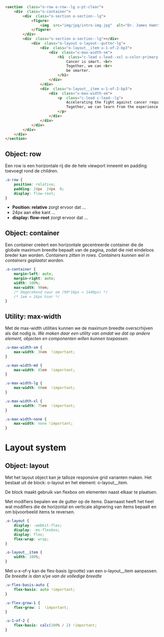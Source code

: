 ```html
<section  class="o-row o-row--lg u-pt-clear">
	<div  class="o-container">
		<div  class="o-section o-section--lg">
			<figure>
				<img  src="img/jpg/intro-img.jpg"  alt="Dr. James Hamrick & Sarika Vora in their weekly team stand-up">
			</figure>
		</div>
		<div  class="o-section o-section--lg"></div>
			<div  class="o-layout o-layout--gutter-lg">
				<div  class="o-layout__item u-1-of-2-bp3">
					<div  class="u-max-width-sm">
						<h1  class="c-lead c-lead--xxl u-color-primary-base">
							Cancer is smart. <br>
							Together, we can <br>
							be smarter.
						</h1>
					</div>
				</div>
				<div  class="o-layout__item u-1-of-2-bp3">
					<div  class="u-max-width-sm">
						<p  class="c-lead c-lead--lg">
							Accelerating the fight against cancer requires the entire industry to work together. Our products 					 connect community oncologists, academics, hospitals, life science researchers and regulators on a shared technology platform. <br>
							Together, we can learn from the experience of every patient.
						</p>
					</div>
				</div>
			</div>
		</div>
	</div>
</section>
```
## Object: row
Een row is een horizontale rij die de hele viewport inneemt en padding toevoegt rond de children.
```css
.o-row {
	position: relative;
	padding: 24px  24px  0;
	display: flow-root;
}
```
- **Position: relative** zorgt ervoor dat ...
- 24px aan elke kant ...
- **display: flow-root** zorgt ervoor dat ...

## Object: container
Een container creëert een horizontale gecentreerde container die de globale maximum breedte bepaalt van de pagina, zodat die niet eindeloos breder kan worden.
_Containers zitten in rows. Containers kunnen wel in containers geplaatst worden._
```css
.o-container {
	margin-left: auto;
	margin-right: auto;
	width: 100%;
	max-width: 90em;
	/* Omgerekend naar em (90*16px = 1440px) */
	/* 1em = 16px hier */
}
```



## Utility: max-width
Met de max-width utilities kunnen we de maximum breedte overscrhijven als dat nodig is.
_We maken daar een utility van omdat we dat op andere element, objecten en componenten willen kunnen toepassen._
```css
.u-max-width-sm {
	max-width: 36em  !important;
}

.u-max-width-md {
	max-width: 45em  !important;
}

.u-max-width-lg {
	max-width: 60em  !important;
}

.u-max-width-xl {
	max-width: 75em  !important;
}

.u-max-width-none {
	max-width: none !important;
}
```

# Layout system
## Object: layout
Met het layout object kan je talloze responsive grid varianten maken.
Het bestaat uit de block: o-layout en het element: o-layout__item.

De block maakt gebruik van flexbox om elementen naast elkaar te plaatsen.

Met modifiers bepalen we de gutter op de items. Daarnaast heeft het heel wat modifiers die de horizontal en verticale alignering van items bepaalt en om bijvoorbeeld items te reversen.
```css
.o-layout {
	display: -webkit-flex;
	display: -ms-flexbox;
	display: flex;
	flex-wrap: wrap;
}

.o-layout__item {
	width: 100%;
}
```
Met u-x-of-y kan de flex-basis (grootte) van een o-layout__item aanpassen.
_De breedte is dan x/ye van de volledige breedte_
```css
.u-flex-basis-auto {
	flex-basis: auto !important;
}

.u-flex-grow-1 {
	flex-grow: 1  !important;
}

.u-1-of-2 {
	flex-basis: calc(100% / 2) !important;
}
```


<!--stackedit_data:
eyJoaXN0b3J5IjpbMTYzODU2OTg2NSw4MzkyMzczODEsMTQ3Nj
cwMTAwNCw1NTkwMDAzNTcsMzU2OTc2MDUxLDM4OTc5MTgzMSw4
MDMwNzkyODBdfQ==
-->